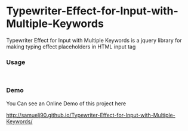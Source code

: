 Typewriter-Effect-for-Input-with-Multiple-Keywords
===================================================

Typewriter Effect for Input with Multiple Keywords is a jquery library for making typing effect placeholders in HTML input
tag

<h3>Usage</h3>
<pre>
<script>
$('#demo').tw_input_placeholder({
	speed: 100,
	delay: 2000,
	keywords: ['Sachin Tendulkar','Samuel James Mathew','Barack Obama','Apple News','India','Iam Feeling Happy'],
});
</script>
</pre>

<h3>Demo</h3>

You Can see an Online Demo of this project here

http://samuelj90.github.io/Typewriter-Effect-for-Input-with-Multiple-Keywords/
